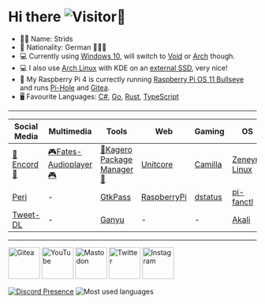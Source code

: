 # Hi there ![Visitor](https://komarev.com/ghpvc/?username=Stridsvagn69420&color=blueviolet&style=flat&label=Visitor)👋
- 👨‍💻 Name: Strids
- 🚩 Nationality: German 🖤💖💛
- 💻 Currently using [Windows 10](https://www.youtube.com/watch?v=OTGXzgGm9BY), will switch to [Void](https://voidlinux.org/) or [Arch](https://archlinux.org/) though.
- 💻 I also use [Arch Linux](https://www.youtube.com/watch?v=qe6UKPsppBQ) with KDE on an [external SSD](https://github.com/Stridsvagn69420/Stridsvagn69420/blob/main/Linux/Arch.md), very nice!
- 📱 My Raspberry Pi 4 is currectly running [Raspberry Pi OS 11 Bullseye](https://www.raspberrypi.com/news/raspberry-pi-os-debian-bullseye/) and runs [Pi-Hole](https://github.com/pi-hole/pi-hole) and [Gitea](https://github.com/go-gitea/gitea).
- 🖥 Favourite Languages: [C#](https://youtu.be/ravLFzIguCM), [Go](https://youtu.be/446E-r0rXHI), [Rust](https://youtu.be/5C_HPTJg5ek), [TypeScript](https://youtu.be/zQnBQ4tB3ZA)

<hr>

| Social Media                                                            | Multimedia                                                                                 | Tools                                                                                                | Web                                                           | Gaming                                                | OS                                                        |
| ----------------------------------------------------------------------- | ------------------------------------------------------------------------------------------ | ---------------------------------------------------------------------------------------------------- | ------------------------------------------------------------- | ----------------------------------------------------- | --------------------------------------------------------- |
| [📱Encord📱](https://github.com/stars/Stridsvagn69420/lists/encord)     | [🎮Fates-Audioplayer🎮](https://github.com/stars/Stridsvagn69420/lists/fates-audioplayer)  | [🏮Kagero Package Manager🏮](https://github.com/stars/Stridsvagn69420/lists/kagero-package-manager)  | [Unitcore](https://github.com/Stridsvagn69420/Unitcore)       | [Camilla](https://github.com/Stridsvagn69420/Camilla) | [Zeneyra Linux](https://github.com/Zeneyra-Linux)         |
| [Peri](https://github.com/stars/Stridsvagn69420/lists/peri-autoblocker) | -                                                                                          | [GtkPass](https://github.com/Stridsvagn69420/GtkPass)                                                | [RaspberryPi](https://github.com/Stridsvagn69420/RaspberryPi) | [dstatus](https://github.com/Stridsvagn69420/dstatus) | [pi-fanctl](https://github.com/Stridsvagn69420/pi-fanctl) |
| [Tweet-DL](https://github.com/Stridsvagn69420/Tweet-DL)                 | -                                                                                          | [Ganyu](https://github.com/Stridsvagn69420/ganyu)                                                    | -                                                             | -                                                     | [Akali](https://github.com/Stridsvagn69420/Akali)         |

<hr>

<a href="https://gitea.com/Stridsvagn69420"><img alt="Gitea" title="Gitea" src="https://gitea.com/assets/img/logo.svg" width="64px" height="64px"></a>
<a href="https://www.youtube.com/channel/UCVSxHXchrTXZLGJOWYAS4_w"><img alt="YouTube" title="YouTube Channel" src="https://www.gstatic.com/youtube/img/branding/favicon/favicon_192x192.png" width="64px" height="64px"></a>
<a href="https://mastodon.social/@rog_nineteen"><img alt="Mastodon" title="Mastodon" src="https://static-cdn.mastodon.social/packs/media/icons/android-chrome-144x144-7199f4c1f32e23b1d8aedf8f9328c9b2.png" width="64px" height="64px"></a>
<a href="https://twitter.com/rog_nineteen"><img alt="Twitter" title="Twitter" src="https://abs.twimg.com/responsive-web/client-web/icon-default.ee534d85.png" width="64px" height="64px"></a>
<a href="https://www.instagram.com/rog_nineteen/"><img alt="Instagram" title="Instagram" src="https://www.instagram.com/static/images/ico/square_gradient_192.png/7c119b0c5722.png" width="64px" height="64px"></a>

[![Discord Presence](https://lanyard.cnrad.dev/api/490862024608317440)](https://discord.com/users/490862024608317440)
![Most used languages](https://github-readme-stats.vercel.app/api/top-langs/?username=Stridsvagn69420&layout=compact&count_private=true&hide_title=true&langs_count=12&theme=github_dark&hide=cmake,makefile,html,php)
